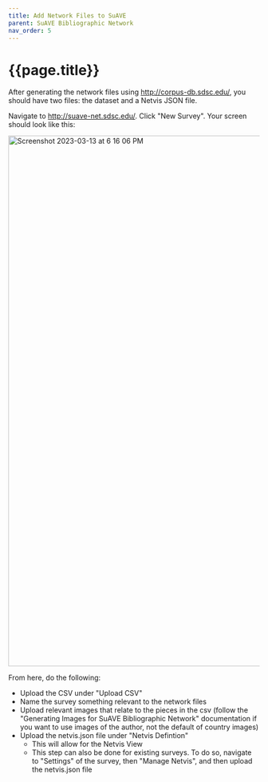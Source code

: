 ```yaml
---
title: Add Network Files to SuAVE
parent: SuAVE Bibliographic Network
nav_order: 5
---
```


# {{page.title}}
After generating the network files using http://corpus-db.sdsc.edu/, you should have two files: the dataset and a Netvis JSON file.

Navigate to http://suave-net.sdsc.edu/. Click "New Survey". Your screen should look like this:

<img width="1063" alt="Screenshot 2023-03-13 at 6 16 06 PM" src="https://user-images.githubusercontent.com/102625537/225810626-cecb9ea2-d341-46ff-ba31-d42431b9f99b.png">



From here, do the following:

- Upload the CSV under "Upload CSV"
- Name the survey something relevant to the network files
- Upload relevant images that relate to the pieces in the csv (follow the "Generating Images for SuAVE Bibliographic Network" documentation if you want to use images of the author, not the default of country images)
- Upload the netvis.json file under "Netvis Defintion"
  - This will allow for the Netvis View
  - This step can also be done for existing surveys. To do so, navigate to "Settings" of the survey, then "Manage Netvis", and  then upload the netvis.json file 


